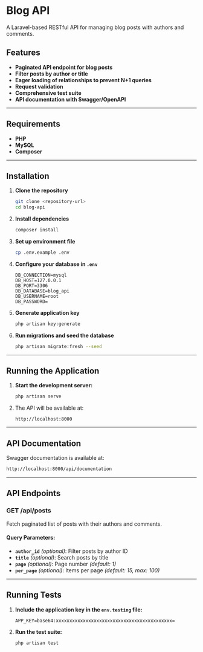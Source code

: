 # Blog API

A Laravel-based RESTful API for managing blog posts with authors and comments.

## Features

- **Paginated API endpoint for blog posts**
- **Filter posts by author or title**
- **Eager loading of relationships to prevent N+1 queries**
- **Request validation**
- **Comprehensive test suite**
- **API documentation with Swagger/OpenAPI**

---

## Requirements

- **PHP**
- **MySQL**
- **Composer**

---

## Installation

1. **Clone the repository**

   ```bash
   git clone <repository-url>
   cd blog-api
   ```

2. **Install dependencies**

   ```bash
   composer install
   ```

3. **Set up environment file**

   ```bash
   cp .env.example .env
   ```

4. **Configure your database in `.env`**

   ```env
   DB_CONNECTION=mysql
   DB_HOST=127.0.0.1
   DB_PORT=3306
   DB_DATABASE=blog_api
   DB_USERNAME=root
   DB_PASSWORD=
   ```

5. **Generate application key**

   ```bash
   php artisan key:generate
   ```

6. **Run migrations and seed the database**

   ```bash
   php artisan migrate:fresh --seed
   ```

---

## Running the Application

1. **Start the development server:**

   ```bash
   php artisan serve
   ```

2. The API will be available at:

   ```
   http://localhost:8000
   ```

---

## API Documentation

Swagger documentation is available at:

```bash
http://localhost:8000/api/documentation
```

---

## API Endpoints

### **GET /api/posts**

Fetch paginated list of posts with their authors and comments.

#### Query Parameters:

- **`author_id`** *(optional)*: Filter posts by author ID
- **`title`** *(optional)*: Search posts by title
- **`page`** *(optional)*: Page number *(default: 1)*
- **`per_page`** *(optional)*: Items per page *(default: 15, max: 100)*

---

## Running Tests

1. **Include the application key in the `env.testing` file:**

   ```env
   APP_KEY=base64:xxxxxxxxxxxxxxxxxxxxxxxxxxxxxxxxxxxxxxxxxxx=
   ```

2. **Run the test suite:**

   ```bash
   php artisan test
   ```

